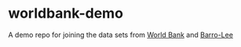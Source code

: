 # worldbank-demo
A demo repo for joining the data sets from [World Bank](https://databank.worldbank.org/source/world-development-indicators) and [Barro-Lee](http://www.barrolee.com/)
